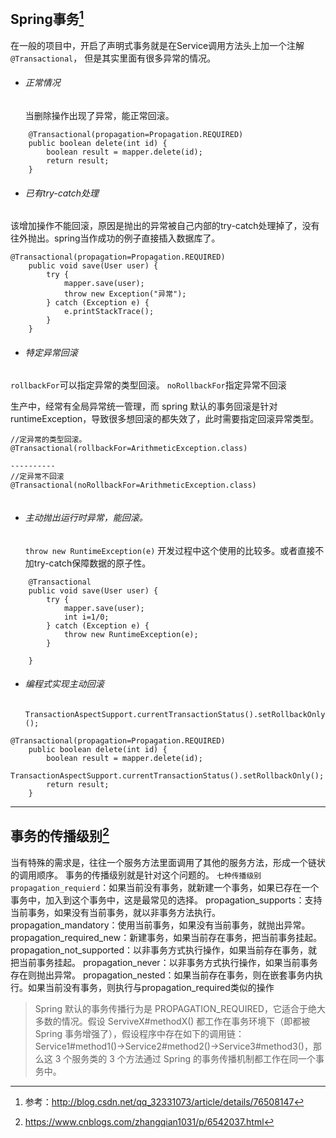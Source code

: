 ## Spring事务[^footnote1] ##

[^footnote1]: 参考：http://blog.csdn.net/qq_32331073/article/details/76508147

在一般的项目中，开启了声明式事务就是在Service调用方法头上加一个注解`@Transactional`，
但是其实里面有很多异常的情况。

 - ###### 正常情况

    当删除操作出现了异常，能正常回滚。


```
	@Transactional(propagation=Propagation.REQUIRED)
	public boolean delete(int id) {
		boolean result = mapper.delete(id);
		return result;
	}
```

 - ###### 已有try-catch处理

  该增加操作不能回滚，原因是抛出的异常被自己内部的try-catch处理掉了，没有往外抛出。spring当作成功的例子直接插入数据库了。
```
@Transactional(propagation=Propagation.REQUIRED)
	public void save(User user) {
		try {
			mapper.save(user);
			throw new Exception("异常");
		} catch (Exception e) {
			e.printStackTrace();
		}
	}
```
 - ###### 特定异常回滚

  `rollbackFor`可以指定异常的类型回滚。
  `noRollbackFor`指定异常不回滚

  生产中，经常有全局异常统一管理，而 spring 默认的事务回滚是针对 runtimeException，导致很多想回滚的都失效了，此时需要指定回滚异常类型。

```
//定异常的类型回滚。
@Transactional(rollbackFor=ArithmeticException.class)

----------
//定异常不回滚
@Transactional(noRollbackFor=ArithmeticException.class)


```

 - ###### 主动抛出运行时异常，能回滚。

    `throw new RuntimeException(e)`
     开发过程中这个使用的比较多。或者直接不加try-catch保障数据的原子性。

```
	@Transactional
	public void save(User user) {
		try {
			mapper.save(user);
			int i=1/0;
		} catch (Exception e) {
			throw new RuntimeException(e); 
		}

	}
```

 - ###### 编程式实现主动回滚

    `TransactionAspectSupport.currentTransactionStatus().setRollbackOnly();`

```
@Transactional(propagation=Propagation.REQUIRED)
	public boolean delete(int id) {
		boolean result = mapper.delete(id);
		TransactionAspectSupport.currentTransactionStatus().setRollbackOnly(); 
		return result;
	}
```

----------
## 事务的传播级别[^qwe] ##
[^qwe]: https://www.cnblogs.com/zhangqian1031/p/6542037.html

当有特殊的需求是，往往一个服务方法里面调用了其他的服务方法，形成一个链状的调用顺序。
事务的传播级别就是针对这个问题的。
`七种传播级别`
`propagation_requierd`：如果当前没有事务，就新建一个事务，如果已存在一个事务中，加入到这个事务中，这是最常见的选择。
propagation_supports：支持当前事务，如果没有当前事务，就以非事务方法执行。
propagation_mandatory：使用当前事务，如果没有当前事务，就抛出异常。
propagation_required_new：新建事务，如果当前存在事务，把当前事务挂起。
propagation_not_supported：以非事务方式执行操作，如果当前存在事务，就把当前事务挂起。
propagation_never：以非事务方式执行操作，如果当前事务存在则抛出异常。
propagation_nested：如果当前存在事务，则在嵌套事务内执行。如果当前没有事务，则执行与propagation_required类似的操作

> Spring 默认的事务传播行为是 PROPAGATION_REQUIRED，它适合于绝大多数的情况。假设 ServiveX#methodX() 都工作在事务环境下（即都被 Spring 事务增强了），假设程序中存在如下的调用链：Service1#method1()->Service2#method2()->Service3#method3()，那么这 3 个服务类的 3 个方法通过 Spring 的事务传播机制都工作在同一个事务中。
